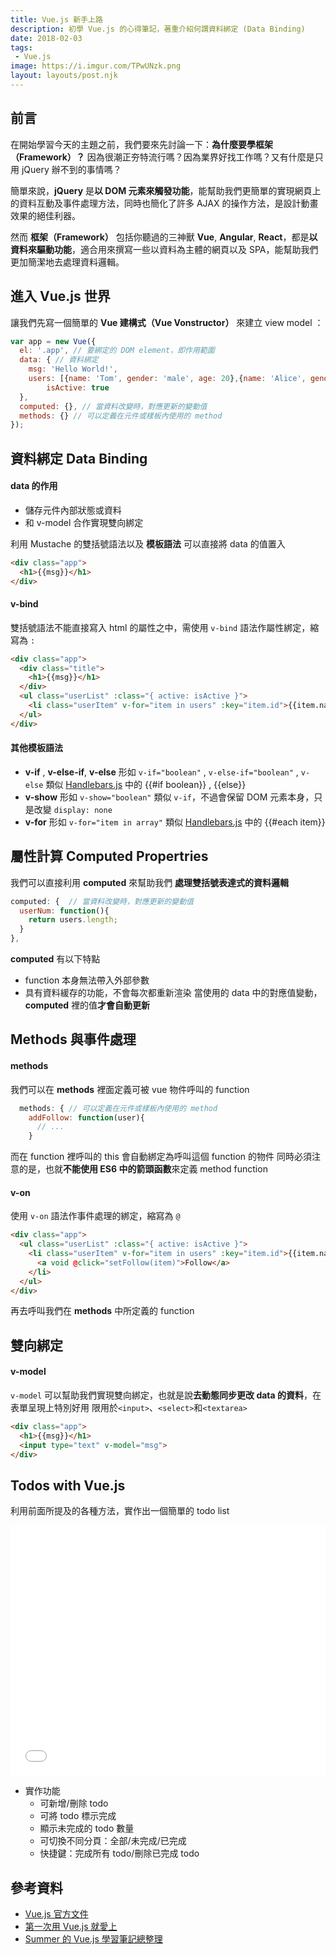 ```yaml
---
title: Vue.js 新手上路
description: 初學 Vue.js 的心得筆記，著重介紹何謂資料綁定 (Data Binding)
date: 2018-02-03
tags:
 - Vue.js
image: https://i.imgur.com/TPwUNzk.png
layout: layouts/post.njk
---
```


## 前言

在開始學習今天的主題之前，我們要來先討論一下：**為什麼要學框架（Framework）？**
因為很潮正夯特流行嗎？因為業界好找工作嗎？又有什麼是只用 jQuery 辦不到的事情嗎？

簡單來說，**jQuery** 是**以 DOM 元素來觸發功能**，能幫助我們更簡單的實現網頁上的資料互動及事件處理方法，同時也簡化了許多 AJAX 的操作方法，是設計動畫效果的絕佳利器。

然而 **框架（Framework）** 包括你聽過的三神獸 **Vue**, **Angular**, **React**，都是**以資料來驅動功能**，適合用來撰寫一些以資料為主體的網頁以及 SPA，能幫助我們更加簡潔地去處理資料邏輯。

## 進入 Vue.js 世界

讓我們先寫一個簡單的  **Vue 建構式（Vue Vonstructor）** 來建立 view model ：

```javascript
var app = new Vue({
  el: '.app', // 要綁定的 DOM element，即作用範圍
  data: { // 資料綁定
  	msg: 'Hello World!', 
  	users: [{name: 'Tom', gender: 'male', age: 20},{name: 'Alice', gender: 'female', age: 18}] ,
        isActive: true
  },
  computed: {}, // 當資料改變時，對應更新的變動值
  methods: {} // 可以定義在元件或樣板內使用的 method
});
```

## 資料綁定 Data Binding

#### data 的作用

-   儲存元件內部狀態或資料
-   和 v-model 合作實現雙向綁定

利用 Mustache 的雙括號語法以及 **模板語法** 可以直接將 data 的值置入

```html
<div class="app">
  <h1>{{msg}}</h1>
</div>
```

#### v-bind

雙括號語法不能直接寫入 html 的屬性之中，需使用 `v-bind` 語法作屬性綁定，縮寫為 `:`

```html
<div class="app">
  <div class="title"> 
    <h1>{{msg}}</h1>
  </div>
  <ul class="userList" :class="{ active: isActive }">
    <li class="userItem" v-for="item in users" :key="item.id">{{item.name}}</li>
  </ul>
</div>
```

#### 其他模板語法

-   **v-if** , **v-else-if**, **v-else**
    形如 `v-if="boolean"` ,  `v-else-if="boolean"`  ,  `v-else` 
    類似 [Handlebars.js](http://handlebarsjs.com/) 中的 &#123;&#123;#if boolean&#125;&#125; ,  &#123;&#123;else&#125;&#125;
-   **v-show**
    形如 `v-show="boolean"`
    類似 `v-if`，不過會保留 DOM 元素本身，只是改變 `display: none` 
-   **v-for**
    形如 `v-for="item in array"` 
    類似 [Handlebars.js](http://handlebarsjs.com/) 中的 &#123;&#123;#each item&#125;&#125;

## 屬性計算 Computed Propertries

我們可以直接利用 **computed** 來幫助我們 **處理雙括號表達式的資料邏輯**

```javascript
computed: {  // 當資料改變時，對應更新的變動值
  userNum: function(){
    return users.length;
  }
},
```

**computed** 有以下特點

-   function 本身無法帶入外部參數
-   具有資料緩存的功能，不會每次都重新渲染
    當使用的 data 中的對應值變動，**computed** 裡的值**才會自動更新**

## Methods 與事件處理

#### methods

我們可以在 **methods** 裡面定義可被 vue 物件呼叫的 function

```javascript
  methods: { // 可以定義在元件或樣板內使用的 method
    addFollow: function(user){
      // ...
    }
```

而在 function 裡呼叫的 this 會自動綁定為呼叫這個 function 的物件
同時必須注意的是，也就**不能使用 ES6 中的箭頭函數**來定義 method function

#### v-on

使用 `v-on` 語法作事件處理的綁定，縮寫為 `@` 

```html
<div class="app">
  <ul class="userList" :class="{ active: isActive }">
    <li class="userItem" v-for="item in users" :key="item.id">{{item.name}}
      <a void @click="setFollow(item)">Follow</a>
    </li>
  </ul>
</div>
```

再去呼叫我們在 **methods** 中所定義的 function

## 雙向綁定

#### v-model

`v-model` 可以幫助我們實現雙向綁定，也就是說**去動態同步更改 data 的資料**，在表單呈現上特別好用
限用於`<input>`、`<select>`和`<textarea>`

```html
<div class="app">
  <h1>{{msg}}</h1>
  <input type="text" v-model="msg">
</div>
```

## Todos with Vue.js

利用前面所提及的各種方法，實作出一個簡單的 todo list
<iframe height='400' scrolling='no' title='todos with vue.js' src='//codepen.io/veru/embed/JMMXxQ/?height=400&theme-id=0&default-tab=js,result&embed-version=2' frameborder='no' allowtransparency='true' allowfullscreen='true' style='width: 100%;'>See the Pen <a href='https://codepen.io/veru/pen/JMMXxQ/'>todos with vue.js</a> by Veru (<a href='https://codepen.io/veru'>@veru</a>) on <a href='https://codepen.io'>CodePen</a>.
</iframe>

-   實作功能
    -   可新增/刪除 todo
    -   可將 todo 標示完成
    -   顯示未完成的 todo 數量
    -   可切換不同分頁：全部/未完成/已完成
    -   快捷鍵：完成所有 todo/刪除已完成 todo

## 參考資料

-   [Vue.js 官方文件](https://cn.vuejs.org/v2/guide/)
-   [第一次用 Vue.js 就愛上](https://www.slideshare.net/kurotanshi/vuejs-62131923)
-   [Summer 的 Vue.js 學習筆記總整理](https://cythilya.github.io/2017/05/21/vue-study-note/)
